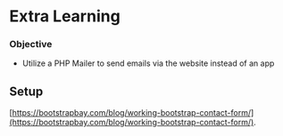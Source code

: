 # Extra Learning

### Objective

* Utilize a PHP Mailer to send emails via the website instead of an app

## Setup

[https://bootstrapbay.com/blog/working-bootstrap-contact-form/](https://bootstrapbay.com/blog/working-bootstrap-contact-form/).

